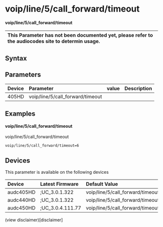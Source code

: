 ﻿---
description: voip/line/5/call_forward/timeout
search: false
---

# voip/line/5/call_forward/timeout

#### voip/line/5/call_forward/timeout


| This Parameter has not been documented yet, please refer to the audiocodes site to determin usage.  | 
| :--- |

## Syntax

## Parameters
|Device|Parameter|value|Description|
|:---|:---|:---|:---|
| 405HD | voip/line/5/call_forward/timeout |  |  |

## Examples
#### voip/line/5/call_forward/timeout

voip/line/5/call_forward/timeout

```
voip/line/5/call_forward/timeout=6
```

## Devices
This parameter is available on the following devices

| Device | Latest Firmware | Default Value |
|:---|:---|:---|
| audc405HD | ;UC_3.0.1.322 | voip/line/5/call_forward/timeout=6 
| audc440HD | ;UC_3.0.1.322 | voip/line/5/call_forward/timeout=6 
| audc450HD | ;UC_3.0.4.111.77 | voip/line/5/call_forward/timeout=6 

(view disclaimer)[disclaimer]
